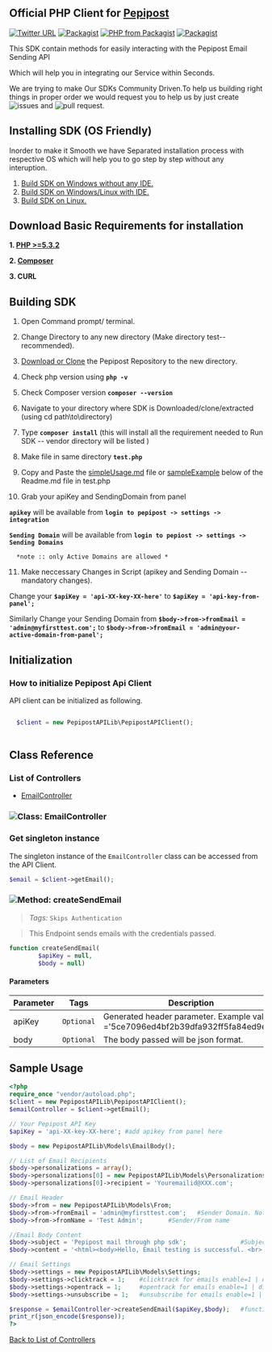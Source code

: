 ## Official PHP Client for [Pepipost](https://pepipost.com)
[![Twitter URL](https://img.shields.io/twitter/url/http/shields.io.svg?style=popout)](https://twitter.com/pepi_post)
[![Packagist](https://img.shields.io/packagist/v/symfony/symfony.svg)](https://packagist.org/packages/pepipost/pepipost-sdk-php)
[![PHP from Packagist](https://img.shields.io/packagist/php-v/symfony/symfony.svg?style=flat-square)](https://packagist.org/packages/pepipost/pepipost-sdk-php)
[![Packagist](https://img.shields.io/packagist/dt/doctrine/orm.svg)](https://packagist.org/packages/pepipost/pepipost-sdk-php)

 This SDK contain methods for easily interacting with the Pepipost Email Sending API
 
 Which will help you in integrating our Service within Seconds. 
 
 We are trying to make Our SDKs Community Driven.To help us building right things in proper order we would request you to help us by just create ![issues](https://github.com/hellovikram/pepipost-php/issues) and ![pull request](https://github.com/hellovikram/pepipost-php/pulls).

## Installing SDK (OS Friendly)

Inorder to make it Smooth we have Separated installation process with respective OS which will help you to go step by step without any interuption.

1. [Build SDK on Windows without any IDE.](https://github.com/hellovikram/pepipost-php/blob/feature_x/pepipost-sdk-php/windows-Installation-1.md)
2. [Build SDK on Windows/Linux with IDE.](https://github.com/hellovikram/pepipost-php/blob/feature_x/pepipost-sdk-php/windows-installation-2.md)
3. [Build SDK on Linux.](https://github.com/hellovikram/pepipost-php/blob/feature_x/pepipost-sdk-php/linux-installation.md)


## Download Basic Requirements for installation

**1. [PHP >=5.3.2](http://php.net/manual/en/install.php)**

**2. [Composer](https://getcomposer.org/download/)**

**3. CURL**

## Building SDK 

 1. Open Command prompt/ terminal. 
 
 2. Change Directory to any new directory (Make directory test-- recommended).
 
 3. [Download or Clone](https://github.com/hellovikram/pepipost-php/archive/feature_x.zip) the Pepipost Repository to the new directory.
 
 4. Check php version using **```php -v```**
 
 5. Check Composer version **```composer --version```**
 
 6. Navigate to your directory where SDK is Downloaded/clone/extracted (using cd path\to\directory)
 
 7. Type **```composer install```** (this will install all the requirement needed to Run SDK -- vendor directory will be listed )
 
 8. Make file in same directory **```test.php```**
 
 9. Copy and Paste the [simpleUsage.md](https://github.com/hellovikram/pepipost-php/blob/feature_x/pepipost-sdk-php/simpleUsage.md) file or [sampleExample](https://github.com/hellovikram/pepipost-php/blob/feature_x/pepipost-sdk-php/README.md#sample-usage) below of the Readme.md file in test.php
 
 10. Grab your apiKey and SendingDomain from panel 
  
  **```apikey```** will be available from **```login to pepipost -> settings -> integration```**
  
  **```Sending Domain```** will be available from **```login to pepiost -> settings -> Sending Domains ```**

```
  *note :: only Active Domains are allowed * 
```

 11. Make neccessary Changes in Script (apikey and Sending Domain -- mandatory changes).
 
 Change your **```$apiKey = 'api-XX-key-XX-here'```** to **```$apiKey = 'api-key-from-panel';```**
 
 Similarly Change your Sending Domain from **```$body->from->fromEmail = 'admin@myfirsttest.com';```** to **```$body->from->fromEmail = 'admin@your-active-domain-from-panel';```**


## Initialization

### How to initialize Pepipost Api Client

API client can be initialized as following.

```php

  $client = new PepipostAPILib\PepipostAPIClient();
  
```

## Class Reference

### <a name="list_of_controllers"></a>List of Controllers

* [EmailController](#email_controller)

### <a name="email_controller"></a>![Class: ](https://apidocs.io/img/class.png ".EmailController") EmailController

### Get singleton instance

The singleton instance of the ``` EmailController ``` class can be accessed from the API Client.

```php
$email = $client->getEmail();
```

### <a name="create_send_email"></a>![Method: ](https://apidocs.io/img/method.png ".EmailController.createSendEmail") createSendEmail

> *Tags:*  ``` Skips Authentication ``` 

> This Endpoint sends emails with the credentials passed.


```php
function createSendEmail(
        $apiKey = null,
        $body = null)
```

#### Parameters

| Parameter | Tags | Description |
|-----------|------|-------------|
| apiKey |  ``` Optional ```  | Generated header parameter. Example value ='5ce7096ed4bf2b39dfa932ff5fa84ed9ed8' |
| body |  ``` Optional ```  | The body passed will be json format. |


## Sample Usage

```php
<?php
require_once "vendor/autoload.php";
$client = new PepipostAPILib\PepipostAPIClient();
$emailController = $client->getEmail();

// Your Pepipost API Key
$apiKey = 'api-XX-key-XX-here'; #add apikey from panel here

$body = new PepipostAPILib\Models\EmailBody();

// List of Email Recipients
$body->personalizations = array();
$body->personalizations[0] = new PepipostAPILib\Models\Personalizations;
$body->personalizations[0]->recipient = 'Youremailid@XXX.com';               #To/Recipient email address

// Email Header
$body->from = new PepipostAPILib\Models\From;
$body->from->fromEmail = 'admin@myfirsttest.com';   #Sender Domain. Note: The sender domain should be verified and active under your Pepipost account.
$body->from->fromName = 'Test Admin';       #Sender/From name

//Email Body Content
$body->subject = 'Pepipost mail through php sdk';               #Subject of email
$body->content = '<html><body>Hello, Email testing is successful. <br> Hope you enjoyed this integration. <br></html>'; #HTML content which need to be send in the mail body

// Email Settings
$body->settings = new PepipostAPILib\Models\Settings;
$body->settings->clicktrack = 1;    #clicktrack for emails enable=1 | disable=0
$body->settings->opentrack = 1;     #opentrack for emails enable=1 | disable=0
$body->settings->unsubscribe = 1;   #unsubscribe for emails enable=1 | disable=0

$response = $emailController->createSendEmail($apiKey,$body);   #function sends email
print_r(json_encode($response));
?>
```


[Back to List of Controllers](#list_of_controllers)



